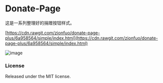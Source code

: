 # Donate-Page

这是一系列整理好的捐赠按钮样式。

[https://cdn.rawgit.com/zionfuo/donate-page-plus/6a958564/simple/index.html](https://cdn.rawgit.com/zionfuo/donate-page-plus/6a958564/simple/index.html)

![image](https://cdn.jsdelivr.net/gh/zionfuo/img@master/2021/c38cd5eagy1fhkm3c6er8g20a508vb2a.gif)

### License

Released under the MIT license.
